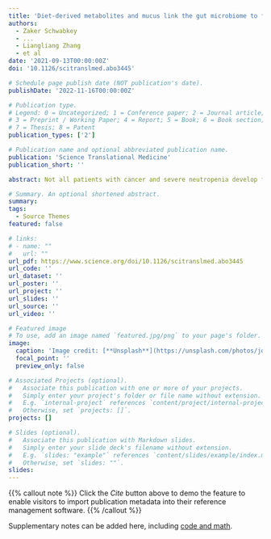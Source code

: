 ```yaml
---
title: 'Diet-derived metabolites and mucus link the gut microbiome to fever after cytotoxic cancer treatment'
authors:
  - Zaker Schwabkey
  - ...
  - Liangliang Zhang
  - et al
date: '2021-09-13T00:00:00Z'
doi: '10.1126/scitranslmed.abo3445'

# Schedule page publish date (NOT publication's date).
publishDate: '2022-11-16T00:00:00Z'

# Publication type.
# Legend: 0 = Uncategorized; 1 = Conference paper; 2 = Journal article;
# 3 = Preprint / Working Paper; 4 = Report; 5 = Book; 6 = Book section;
# 7 = Thesis; 8 = Patent
publication_types: ['2']

# Publication name and optional abbreviated publication name.
publication: 'Science Translational Medicine'
publication_short: ''

abstract: Not all patients with cancer and severe neutropenia develop fever, and the fecal microbiome may play a role. In a single-center study of patients undergoing hematopoietic cell transplant (n = 119), the fecal microbiome was characterized at onset of severe neutropenia. A total of 63 patients (53%) developed a subsequent fever, and their fecal microbiome displayed increased relative abundances of Akkermansia muciniphila, a species of mucin-degrading bacteria (P = 0.006, corrected for multiple comparisons). Two therapies that induce neutropenia, irradiation and melphalan, similarly expanded A. muciniphila and additionally thinned the colonic mucus layer in mice. Caloric restriction of unirradiated mice also expanded A. muciniphila and thinned the colonic mucus layer. Antibiotic treatment to eradicate A. muciniphila before caloric restriction preserved colonic mucus, whereas A. muciniphila reintroduction restored mucus thinning. Caloric restriction of unirradiated mice raised colonic luminal pH and reduced acetate, propionate, and butyrate. Culturing A. muciniphila in vitro with propionate reduced utilization of mucin as well as of fucose. Treating irradiated mice with an antibiotic targeting A. muciniphila or propionate preserved the mucus layer, suppressed translocation of flagellin, reduced inflammatory cytokines in the colon, and improved thermoregulation. These results suggest that diet, metabolites, and colonic mucus link the microbiome to neutropenic fever and may guide future microbiome-based preventive strategies.

# Summary. An optional shortened abstract.
summary: 
tags:
  - Source Themes
featured: false

# links:
# - name: ""
#   url: ""
url_pdf: https://www.science.org/doi/10.1126/scitranslmed.abo3445
url_code: ''
url_dataset: ''
url_poster: ''
url_project: ''
url_slides: ''
url_source: ''
url_video: ''

# Featured image
# To use, add an image named `featured.jpg/png` to your page's folder.
image:
  caption: 'Image credit: [**Unsplash**](https://unsplash.com/photos/jdD8gXaTZsc)'
  focal_point: ''
  preview_only: false

# Associated Projects (optional).
#   Associate this publication with one or more of your projects.
#   Simply enter your project's folder or file name without extension.
#   E.g. `internal-project` references `content/project/internal-project/index.md`.
#   Otherwise, set `projects: []`.
projects: []

# Slides (optional).
#   Associate this publication with Markdown slides.
#   Simply enter your slide deck's filename without extension.
#   E.g. `slides: "example"` references `content/slides/example/index.md`.
#   Otherwise, set `slides: ""`.
slides:
---
```


{{% callout note %}}
Click the _Cite_ button above to demo the feature to enable visitors to import publication metadata into their reference management software.
{{% /callout %}}

Supplementary notes can be added here, including [code and math](https://wowchemy.com/docs/content/writing-markdown-latex/).

